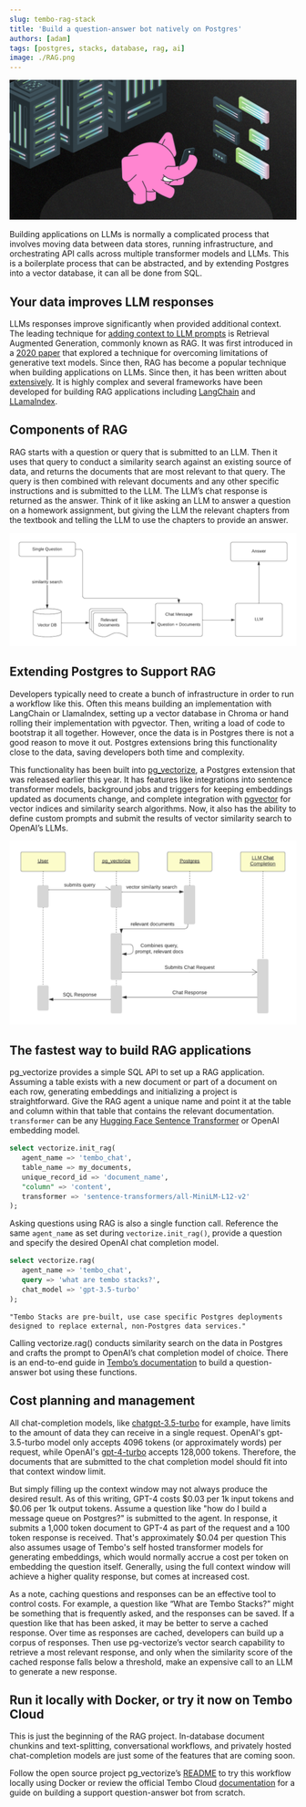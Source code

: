 ```yaml
---
slug: tembo-rag-stack
title: 'Build a question-answer bot natively on Postgres'
authors: [adam]
tags: [postgres, stacks, database, rag, ai]
image: ./RAG.png
---
```


![rag-social](./RAG.png "rag social")

Building applications on LLMs is normally a complicated process that involves moving data between data stores, running infrastructure, and orchestrating API calls across multiple transformer models and LLMs. This is a boilerplate process that can be abstracted, and by extending Postgres into a vector database, it can all be done from SQL.

## Your data improves LLM responses

LLMs responses improve significantly when provided additional context. The leading technique for [adding context to LLM prompts](https://platform.openai.com/docs/guides/prompt-engineering) is Retrieval Augmented Generation, commonly known as RAG. It was first introduced in a [2020 paper](https://arxiv.org/pdf/2005.11401.pdf) that explored a technique for overcoming limitations of generative text models. Since then, RAG has become a popular technique when building applications on LLMs. Since then, it has been written about [extensively](https://research.ibm.com/blog/retrieval-augmented-generation-RAG). It is highly complex and several frameworks have been developed for building RAG applications including [LangChain](https://github.com/langchain-ai/langchain) and [LLamaIndex](https://github.com/run-llama/llama_index).

## Components of RAG

RAG starts with a question or query that is submitted to an LLM. Then it uses that query to conduct a similarity search against an existing source of data, and returns the documents that are most relevant to that query. The query is then combined with  relevant documents and any other specific instructions and is submitted to the LLM. The LLM’s chat response is returned as the answer. Think of it like asking an LLM to answer a question on a homework assignment, but giving the LLM the relevant chapters from the textbook and telling the LLM to use the chapters to provide an answer.

![rag-process](./rag-flow.png "rag process")

## Extending Postgres to Support RAG

Developers typically need to create a bunch of infrastructure in order to run a workflow like this. Often this means building an implementation with LangChain or LlamaIndex, setting up a vector database in Chroma or hand rolling their implementation with pgvector. Then, writing a load of code to bootstrap it all together. However, once the data is in Postgres there is not a good reason to move it out. Postgres extensions bring this functionality close to the data, saving developers both time and complexity.

This functionality has been built into [pg_vectorize](https://github.com/tembo-io/pg_vectorize), a Postgres extension that was released earlier this year. It has features like integrations into sentence transformer models, background jobs and triggers for keeping embeddings updated as documents change, and complete integration with [pgvector](https://github.com/pgvector/pgvector) for vector indices and similarity search algorithms. Now, it also has the ability to define custom prompts and submit the results of vector similarity search to OpenAI’s LLMs.

![rag_sequence](./rag-seq.png "rag_sequence")

## The fastest way to build RAG applications

pg_vectorize provides a simple SQL API to set up a RAG application. Assuming a table exists with a new document or part of a document on each row, generating embeddings and initializing a project is straightforward. Give the RAG agent a unique name and point it at the table and column within that table that contains the relevant documentation. `transformer` can be any [Hugging Face Sentence Transformer](https://huggingface.co/sentence-transformers) or OpenAI embedding model.

```sql
select vectorize.init_rag(
   agent_name => 'tembo_chat',
   table_name => my_documents,
   unique_record_id => 'document_name',
   "column" => 'content',
   transformer => 'sentence-transformers/all-MiniLM-L12-v2'
);
```

Asking questions using RAG is also a single function call. Reference the same `agent_name` as set during `vectorize.init_rag()`, provide a question and specify the desired OpenAI chat completion model.

```sql
select vectorize.rag(
   agent_name => 'tembo_chat',
   query => 'what are tembo stacks?',
   chat_model => 'gpt-3.5-turbo'
);
```

```text
"Tembo Stacks are pre-built, use case specific Postgres deployments designed to replace external, non-Postgres data services."
```

Calling vectorize.rag() conducts similarity search on the data in Postgres and crafts the prompt to OpenAI’s chat completion model of choice. There is an end-to-end guide in [Tembo’s documentation](https://tembo.io/docs/tembo-stacks/rag) to build a question-answer bot using these functions.

## Cost planning and management

All chat-completion models, like [chatgpt-3.5-turbo](https://platform.openai.com/docs/models/gpt-3-5-turbo) for example, have limits to the amount of data they can receive in a single request. OpenAI's gpt-3.5-turbo model only accepts 4096 tokens (or approximately words) per request, while OpenAI's [gpt-4-turbo](https://platform.openai.com/docs/models/gpt-4-and-gpt-4-turbo) accepts 128,000 tokens. Therefore, the documents that are submitted to the chat completion model should fit into that context window limit.

But simply filling up the context window may not always produce the desired result. As of this writing, GPT-4 costs $0.03 per 1k input tokens and $0.06 per 1k output tokens. Assume a question like "how do I build a message queue on Postgres?" is submitted to the agent. In response, it submits a 1,000 token document to GPT-4 as part of the request and a 100 token response is received. That's approximately $0.04 per question This also assumes usage of Tembo's self hosted transformer models for generating embeddings, which would normally accrue a cost per token on embedding the question itself. Generally, using the full context window will achieve a higher quality response, but comes at increased cost.

As a note, caching questions and responses can be an effective tool to control costs. For example, a question like “What are Tembo Stacks?” might be something that is frequently asked, and the responses can be saved. If a question like that has been asked, it may be better to serve a cached response. Over time as responses are cached, developers can build up a corpus of responses. Then use pg-vectorize’s vector search capability to retrieve a most relevant response, and only when the similarity score of the cached response falls below a threshold, make an expensive call to an LLM to generate a new response.

## Run it locally with Docker, or try it now on Tembo Cloud

This is just the beginning of the RAG project. In-database document chunkins and text-splitting, conversational workflows, and privately hosted chat-completion models are just some of the features that are coming soon.  

Follow the open source project pg_vectorize’s [README](https://github.com/tembo-io/pg_vectorize?tab=readme-ov-file#rag-example) to try this workflow locally using Docker or review the official Tembo Cloud [documentation](https://tembo.io/docs/tembo-stacks/rag) for a guide on building a support question-answer bot from scratch.
